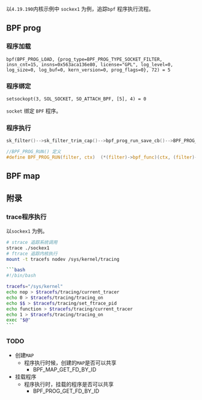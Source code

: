 以`4.19.190`内核示例中 `sockex1` 为例，追踪`bpf` 程序执行流程。

## BPF prog

### 程序加载

```strace
bpf(BPF_PROG_LOAD, {prog_type=BPF_PROG_TYPE_SOCKET_FILTER, insn_cnt=15, insns=0x563aca136e80, license="GPL", log_level=0, log_size=0, log_buf=0, kern_version=0, prog_flags=0}, 72) = 5
```

### 程序绑定

```strace
setsockopt(3, SOL_SOCKET, SO_ATTACH_BPF, [5], 4) = 0
```

`socket` 绑定 `BPF` 程序。

### 程序执行

```c
sk_filter()-->sk_filter_trim_cap()-->bpf_prog_run_save_cb()-->BPF_PROG_RUN()

//BPF_PROG_RUN() 定义
#define BPF_PROG_RUN(filter, ctx)  (*(filter)->bpf_func)(ctx, (filter)->insnsi)
```





## BPF map









## 附录

### trace程序执行

以`sockex1` 为例。

````bash
# strace 追踪系统调用
strace ./sockex1
# ftrace 追踪内核执行
mount -t tracefs nodev /sys/kernel/tracing

```bash
#!/bin/bash

tracefs="/sys/kernel"
echo nop > $tracefs/tracing/current_tracer
echo 0 > $tracefs/tracing/tracing_on
echo $$ > $tracefs/tracing/set_ftrace_pid
echo function > $tracefs/tracing/current_tracer
echo 1 > $tracefs/tracing/tracing_on
exec "$@"
```
````

### TODO

* 创建`MAP`
  * 程序执行时候，创建的`MAP`是否可以共享
    * BPF_MAP_GET_FD_BY_ID
* 挂载程序
  * 程序执行时，挂载的程序是否可以共享
    * BPF_PROG_GET_FD_BY_ID







